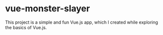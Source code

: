 # vue-monster-slayer

This project is a simple and fun Vue.js app, which I created while exploring the basics of Vue.js.  